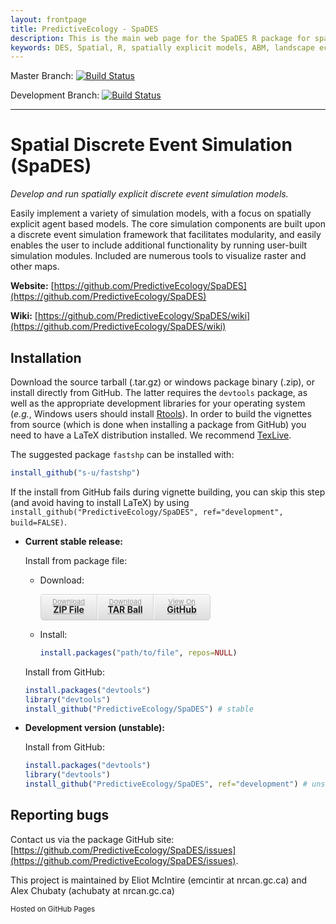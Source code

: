 ```yaml
---
layout: frontpage
title: PredictiveEcology - SpaDES
description: This is the main web page for the SpaDES R package for spatial discrete event simulation.
keywords: DES, Spatial, R, spatially explicit models, ABM, landscape ecology, forecasting, ecological forecasting
---
```


<head>
    <meta charset="utf-8">
    <meta http-equiv="X-UA-Compatible" content="chrome=1">
    <link rel="stylesheet" href="stylesheets/styles.css">
    <link rel="stylesheet" href="stylesheets/pygment_trac.css">
    <meta name="viewport" content="width=device-width, initial-scale=1, user-scalable=no">
</head>


Master Branch: [![Build Status](https://travis-ci.org/PredictiveEcology/SpaDES.svg?branch=master)](https://travis-ci.org/PredictiveEcology/SpaDES)

Development Branch: [![Build Status](https://travis-ci.org/PredictiveEcology/SpaDES.svg?branch=development)](https://travis-ci.org/PredictiveEcology/SpaDES)

-----

# Spatial Discrete Event Simulation (SpaDES)

*Develop and run spatially explicit discrete event simulation models.*

Easily implement a variety of simulation models, with a focus on spatially explicit agent based models. The core simulation components are built upon a discrete event simulation framework that facilitates modularity, and easily enables the user to include additional functionality by running user-built simulation modules. Included are numerous tools to visualize raster and other maps.

**Website:** [https://github.com/PredictiveEcology/SpaDES](https://github.com/PredictiveEcology/SpaDES)

**Wiki:** [https://github.com/PredictiveEcology/SpaDES/wiki](https://github.com/PredictiveEcology/SpaDES/wiki)

## Installation

Download the source tarball (.tar.gz) or windows package binary (.zip), or install directly from GitHub.  The latter requires the `devtools` package, as well as the appropriate development libraries for your operating system (*e.g.*, Windows users should install [Rtools](http://cran.r-project.org/bin/windows/Rtools/)). In order to build the vignettes from source (which is done when installing a package from GitHub) you need to have a LaTeX distribution installed. We recommend [TexLive](https://www.tug.org/texlive/).

The suggested package `fastshp` can be installed with:

```r
install_github("s-u/fastshp")
```

If the install from GitHub fails during vignette building, you can skip this step (and avoid having to install LaTeX) by using `install_github("PredictiveEcology/SpaDES", ref="development", build=FALSE)`.

+ **Current stable release:**
    
    Install from package file:
    
    - Download:
    
        <ul style="list-style:none; height:40px; padding:0; background: #eee; background: -moz-linear-gradient(top, #f8f8f8 0%, #dddddd 100%); ackground: -webkit-gradient(linear, left top, left bottom, color-stop(0%,#f8f8f8), color-stop(100%,#dddddd)); background: -webkit-linear-gradient(top, #f8f8f8 0%,#dddddd 100%); background: -o-linear-gradient(top, #f8f8f8 0%,#dddddd 100%); background: -ms-linear-gradient(top, #f8f8f8 0%,#dddddd 100%); background: linear-gradient(top, #f8f8f8 0%,#dddddd 100%); border-radius:5px;
      border:1px solid #d2d2d2; box-shadow:inset #fff 0 1px 0, inset rgba(0,0,0,0.03) 0 -1px 0; width:270px;">
        <li style="width:89px; float:left; border-right:1px solid #d2d2d2; height:40px;"><a href="https://github.com/PredictiveEcology/SpaDES/zipball/master" style="line-height:1; font-size:11px; color:#999; display:block; text-align:center; padding-top:6px; height:40px;">Download <strong style="font-size:14px; display:block; color:#222;">ZIP File</strong></a></li>
        <li style="width:88px; float:left; border-left:1px solid #fff; border-right:1px solid #d2d2d2; height:40px;"><a href="https://github.com/PredictiveEcology/SpaDES/tarball/master" style="line-height:1; font-size:11px; color:#999; display:block; text-align:center; padding-top:6px; height:40px;">Download <strong style="font-size:14px; display:block; color:#222;">TAR Ball</strong></a></li>
        <li style="width:89px; float:left; border-left:1px solid #fff; height:40px;"><a href="https://github.com/PredictiveEcology/SpaDES" style="line-height:1; font-size:11px; color:#999; display:block; text-align:center; padding-top:6px; height:40px;">View On <strong style="font-size:14px; display:block; color:#222;">GitHub</strong></a></li>
        </ul>
      
    - Install:
    
        ```r
        install.packages("path/to/file", repos=NULL)
        ```
    
    Install from GitHub:
    
    ```r
    install.packages("devtools")
    library("devtools")
    install_github("PredictiveEcology/SpaDES") # stable
    ```

+ **Development version (unstable):**

    Install from GitHub:
    
    ```r
    install.packages("devtools")
    library("devtools")
    install_github("PredictiveEcology/SpaDES", ref="development") # unstable
    ```

## Reporting bugs

Contact us via the package GitHub site: [https://github.com/PredictiveEcology/SpaDES/issues](https://github.com/PredictiveEcology/SpaDES/issues).

This project is maintained by Eliot McIntire (emcintir at nrcan.gc.ca) and Alex Chubaty (achubaty at nrcan.gc.ca)

<small>Hosted on GitHub Pages</small>
